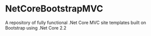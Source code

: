 # NetCoreBootstrapMVC
A repository of fully functional .Net Core MVC site templates built on Bootstrap using .Net Core 2.2
